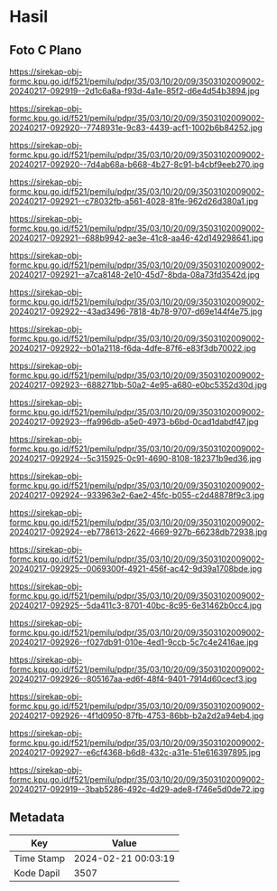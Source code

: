 # Hasil

## Foto C Plano

https://sirekap-obj-formc.kpu.go.id/f521/pemilu/pdpr/35/03/10/20/09/3503102009002-20240217-092919--2d1c6a8a-f93d-4a1e-85f2-d6e4d54b3894.jpg

https://sirekap-obj-formc.kpu.go.id/f521/pemilu/pdpr/35/03/10/20/09/3503102009002-20240217-092920--7748931e-9c83-4439-acf1-1002b6b84252.jpg

https://sirekap-obj-formc.kpu.go.id/f521/pemilu/pdpr/35/03/10/20/09/3503102009002-20240217-092920--7d4ab68a-b668-4b27-8c91-b4cbf9eeb270.jpg

https://sirekap-obj-formc.kpu.go.id/f521/pemilu/pdpr/35/03/10/20/09/3503102009002-20240217-092921--c78032fb-a561-4028-81fe-962d26d380a1.jpg

https://sirekap-obj-formc.kpu.go.id/f521/pemilu/pdpr/35/03/10/20/09/3503102009002-20240217-092921--688b9942-ae3e-41c8-aa46-42d149298641.jpg

https://sirekap-obj-formc.kpu.go.id/f521/pemilu/pdpr/35/03/10/20/09/3503102009002-20240217-092921--a7ca8148-2e10-45d7-8bda-08a73fd3542d.jpg

https://sirekap-obj-formc.kpu.go.id/f521/pemilu/pdpr/35/03/10/20/09/3503102009002-20240217-092922--43ad3496-7818-4b78-9707-d69e144f4e75.jpg

https://sirekap-obj-formc.kpu.go.id/f521/pemilu/pdpr/35/03/10/20/09/3503102009002-20240217-092922--b01a2118-f6da-4dfe-87f6-e83f3db70022.jpg

https://sirekap-obj-formc.kpu.go.id/f521/pemilu/pdpr/35/03/10/20/09/3503102009002-20240217-092923--688271bb-50a2-4e95-a680-e0bc5352d30d.jpg

https://sirekap-obj-formc.kpu.go.id/f521/pemilu/pdpr/35/03/10/20/09/3503102009002-20240217-092923--ffa996db-a5e0-4973-b6bd-0cad1dabdf47.jpg

https://sirekap-obj-formc.kpu.go.id/f521/pemilu/pdpr/35/03/10/20/09/3503102009002-20240217-092924--5c315925-0c91-4690-8108-182371b9ed36.jpg

https://sirekap-obj-formc.kpu.go.id/f521/pemilu/pdpr/35/03/10/20/09/3503102009002-20240217-092924--933963e2-6ae2-45fc-b055-c2d48878f9c3.jpg

https://sirekap-obj-formc.kpu.go.id/f521/pemilu/pdpr/35/03/10/20/09/3503102009002-20240217-092924--eb778613-2622-4669-927b-66238db72938.jpg

https://sirekap-obj-formc.kpu.go.id/f521/pemilu/pdpr/35/03/10/20/09/3503102009002-20240217-092925--0069300f-4921-456f-ac42-9d39a1708bde.jpg

https://sirekap-obj-formc.kpu.go.id/f521/pemilu/pdpr/35/03/10/20/09/3503102009002-20240217-092925--5da411c3-8701-40bc-8c95-6e31462b0cc4.jpg

https://sirekap-obj-formc.kpu.go.id/f521/pemilu/pdpr/35/03/10/20/09/3503102009002-20240217-092926--f027db91-010e-4ed1-9ccb-5c7c4e2416ae.jpg

https://sirekap-obj-formc.kpu.go.id/f521/pemilu/pdpr/35/03/10/20/09/3503102009002-20240217-092926--805167aa-ed6f-48f4-9401-7914d60cecf3.jpg

https://sirekap-obj-formc.kpu.go.id/f521/pemilu/pdpr/35/03/10/20/09/3503102009002-20240217-092926--4f1d0950-87fb-4753-86bb-b2a2d2a94eb4.jpg

https://sirekap-obj-formc.kpu.go.id/f521/pemilu/pdpr/35/03/10/20/09/3503102009002-20240217-092927--e6cf4368-b6d8-432c-a31e-51e616397895.jpg

https://sirekap-obj-formc.kpu.go.id/f521/pemilu/pdpr/35/03/10/20/09/3503102009002-20240217-092919--3bab5286-492c-4d29-ade8-f746e5d0de72.jpg


## Metadata

| Key        | Value               |
| ---------- | ------------------- |
| Time Stamp | 2024-02-21 00:03:19 |
| Kode Dapil | 3507                |



